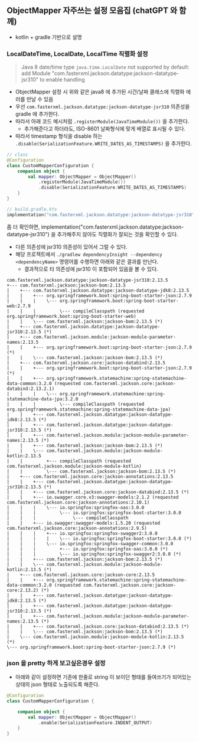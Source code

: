## ObjectMapper 자주쓰는 설정 모음집 (chatGPT 와 함께)
* kotlin + gradle 기반으로 설명

### LocalDateTime, LocalDate, LocalTime 직렬화 설정
> Java 8 date/time type `java.time.LocalDate` not supported by default: add Module "com.fasterxml.jackson.datatype:jackson-datatype-jsr310" to enable handling
* ObjectMapper 설정 시 위와 같은 java8 에 추가된 시간/날짜 클래스에 직렬화 에러를 만날 수 있음
* 우선 `com.fasterxml.jackson.datatype:jackson-datatype-jsr310` 의존성을 gradle 에 추가한다.
* 따라서 아래 코드 예시처럼 `.registerModule(JavaTimeModule())` 을 추가한다.
    * 추가해준다고 하더라도, ISO-8601 날짜형식에 맞게 배열로 표시될 수 있다.
* 따라서 timestamp 형식을 disable 하는 `.disable(SerializationFeature.WRITE_DATES_AS_TIMESTAMPS)` 을 추가한다.
```kotlin
// class
@Configuration
class CustomMapperConfiguration {
    companion object {
        val mapper: ObjectMapper = ObjectMapper()
            .registerModule(JavaTimeModule())
            .disable(SerializationFeature.WRITE_DATES_AS_TIMESTAMPS)
    }
}

// build.gradle.kts
implementation("com.fasterxml.jackson.datatype:jackson-datatype-jsr310")
```

좀 더 확인하면, implementation("com.fasterxml.jackson.datatype:jackson-datatype-jsr310") 을 추가해주지 않아도 직렬화가 잘되는 것을 확인할 수 있다.
* 다른 의존성에 jsr310 의존성이 있어서 그럴 수 있다.
* 해당 프로젝트에서 `./gradlew dependencyInsight --dependency <dependencyName>` 명령어를 수행하면 아래와 같은 결과를 만난다.
    * 결과적으로 타 의존성에 jsr310 이 포함되어 있음을 볼 수 있다.
    
```shell
com.fasterxml.jackson.datatype:jackson-datatype-jsr310:2.13.5
+--- com.fasterxml.jackson:jackson-bom:2.13.5
|    +--- com.fasterxml.jackson.datatype:jackson-datatype-jdk8:2.13.5
|    |    +--- org.springframework.boot:spring-boot-starter-json:2.7.9
|    |    |    \--- org.springframework.boot:spring-boot-starter-web:2.7.9
|    |    |         \--- compileClasspath (requested org.springframework.boot:spring-boot-starter-web)
|    |    \--- com.fasterxml.jackson:jackson-bom:2.13.5 (*)
|    +--- com.fasterxml.jackson.datatype:jackson-datatype-jsr310:2.13.5 (*)
|    +--- com.fasterxml.jackson.module:jackson-module-parameter-names:2.13.5
|    |    +--- org.springframework.boot:spring-boot-starter-json:2.7.9 (*)
|    |    \--- com.fasterxml.jackson:jackson-bom:2.13.5 (*)
|    +--- com.fasterxml.jackson.core:jackson-databind:2.13.5
|    |    +--- org.springframework.boot:spring-boot-starter-json:2.7.9 (*)
|    |    +--- org.springframework.statemachine:spring-statemachine-data-common:3.2.0 (requested com.fasterxml.jackson.core:jackson-databind:2.13.2.1)
|    |    |    \--- org.springframework.statemachine:spring-statemachine-data-jpa:3.2.0
|    |    |         \--- compileClasspath (requested org.springframework.statemachine:spring-statemachine-data-jpa)
|    |    +--- com.fasterxml.jackson.datatype:jackson-datatype-jdk8:2.13.5 (*)
|    |    +--- com.fasterxml.jackson.datatype:jackson-datatype-jsr310:2.13.5 (*)
|    |    +--- com.fasterxml.jackson.module:jackson-module-parameter-names:2.13.5 (*)
|    |    +--- com.fasterxml.jackson:jackson-bom:2.13.5 (*)
|    |    \--- com.fasterxml.jackson.module:jackson-module-kotlin:2.13.5
|    |         +--- compileClasspath (requested com.fasterxml.jackson.module:jackson-module-kotlin)
|    |         \--- com.fasterxml.jackson:jackson-bom:2.13.5 (*)
|    +--- com.fasterxml.jackson.core:jackson-annotations:2.13.5
|    |    +--- com.fasterxml.jackson.datatype:jackson-datatype-jsr310:2.13.5 (*)
|    |    +--- com.fasterxml.jackson.core:jackson-databind:2.13.5 (*)
|    |    +--- io.swagger.core.v3:swagger-models:2.1.2 (requested com.fasterxml.jackson.core:jackson-annotations:2.10.1)
|    |    |    \--- io.springfox:springfox-oas:3.0.0
|    |    |         \--- io.springfox:springfox-boot-starter:3.0.0
|    |    |              \--- compileClasspath
|    |    +--- io.swagger:swagger-models:1.5.20 (requested com.fasterxml.jackson.core:jackson-annotations:2.9.5)
|    |    |    +--- io.springfox:springfox-swagger2:3.0.0
|    |    |    |    \--- io.springfox:springfox-boot-starter:3.0.0 (*)
|    |    |    \--- io.springfox:springfox-swagger-common:3.0.0
|    |    |         +--- io.springfox:springfox-oas:3.0.0 (*)
|    |    |         \--- io.springfox:springfox-swagger2:3.0.0 (*)
|    |    +--- com.fasterxml.jackson:jackson-bom:2.13.5 (*)
|    |    \--- com.fasterxml.jackson.module:jackson-module-kotlin:2.13.5 (*)
|    +--- com.fasterxml.jackson.core:jackson-core:2.13.5
|    |    +--- org.springframework.statemachine:spring-statemachine-data-common:3.2.0 (requested com.fasterxml.jackson.core:jackson-core:2.13.2) (*)
|    |    +--- com.fasterxml.jackson.datatype:jackson-datatype-jdk8:2.13.5 (*)
|    |    +--- com.fasterxml.jackson.datatype:jackson-datatype-jsr310:2.13.5 (*)
|    |    +--- com.fasterxml.jackson.module:jackson-module-parameter-names:2.13.5 (*)
|    |    +--- com.fasterxml.jackson.core:jackson-databind:2.13.5 (*)
|    |    \--- com.fasterxml.jackson:jackson-bom:2.13.5 (*)
|    \--- com.fasterxml.jackson.module:jackson-module-kotlin:2.13.5 (*)
\--- org.springframework.boot:spring-boot-starter-json:2.7.9 (*)
```

### json 을 pretty 하게 보고싶은경우 설정
* 아래와 같이 설정하면 기존에 한줄로 string 이 보이던 형태를 들여쓰기가 되어있는 상태의 json 형태로 노출되도록 해준다.
```kotlin
@Configuration
class CustomMapperConfiguration {

    companion object {
        val mapper: ObjectMapper = ObjectMapper()
            .enable(SerializationFeature.INDENT_OUTPUT)
    }
}
```